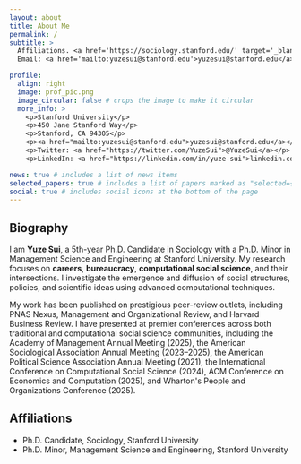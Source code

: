 ```yaml
---
layout: about
title: About Me
permalink: /
subtitle: >
  Affiliations. <a href='https://sociology.stanford.edu/' target='_blank'>Stanford Sociology</a>.
  Email: <a href='mailto:yuzesui@stanford.edu'>yuzesui@stanford.edu</a>.

profile:
  align: right
  image: prof_pic.png
  image_circular: false # crops the image to make it circular
  more_info: >
    <p>Stanford University</p>
    <p>450 Jane Stanford Way</p>
    <p>Stanford, CA 94305</p>
    <p><a href="mailto:yuzesui@stanford.edu">yuzesui@stanford.edu</a></p>
    <p>Twitter: <a href="https://twitter.com/YuzeSui">@YuzeSui</a></p>
    <p>LinkedIn: <a href="https://linkedin.com/in/yuze-sui">linkedin.com/in/yuze-sui</a></p>

news: true # includes a list of news items
selected_papers: true # includes a list of papers marked as "selected={true}"
social: true # includes social icons at the bottom of the page
---
```


## Biography
I am **Yuze Sui**, a 5th-year Ph.D. Candidate in Sociology with a Ph.D. Minor in Management Science and Engineering at Stanford University. My research focuses on **careers**, **bureaucracy**, **computational social science**, and their intersections. I investigate the emergence and diffusion of social structures, policies, and scientific ideas using advanced computational techniques. 

My work has been published on prestigious peer-review outlets, including PNAS Nexus, Management and Organizational Review, and Harvard Business Review. I have presented at premier conferences across both traditional and computational social science communities, including the Academy of Management Annual Meeting (2025), the American Sociological Association Annual Meeting (2023–2025), the American Political Science Association Annual Meeting (2021), the International Conference on Computational Social Science (2024), ACM Conference on Economics and Computation (2025), and Wharton's People and Organizations Conference (2025).

## Affiliations
- Ph.D. Candidate, Sociology, Stanford University
- Ph.D. Minor, Management Science and Engineering, Stanford University
